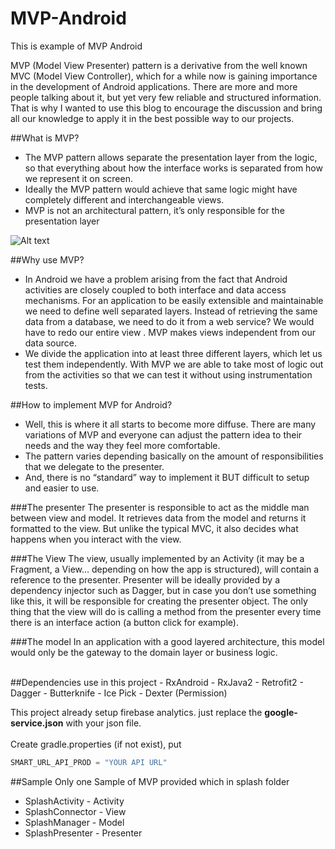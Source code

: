 # MVP-Android
This is example of MVP Android

MVP (Model View Presenter) pattern is a derivative from the well known MVC (Model View Controller), which for a while now is gaining importance in the development of Android applications. There are more and more people talking about it, but yet very few reliable and structured information. That is why I wanted to use this blog to encourage the discussion and bring all our knowledge to apply it in the best possible way to our projects.

##What is MVP?
- The MVP pattern allows separate the presentation layer from the logic, so that everything about how the interface works is separated from how we represent it on screen. 
- Ideally the MVP pattern would achieve that same logic might have completely different and interchangeable views.
- MVP is not an architectural pattern, it’s only responsible for the presentation layer


![Alt text](https://davidguerrerodiaz.files.wordpress.com/2015/10/18289.jpg "MVC vs MVP")

##Why use MVP?
- In Android we have a problem arising from the fact that Android activities are closely coupled to both interface and data access mechanisms. For an application to be easily extensible and maintainable we need to define well separated layers. Instead of retrieving the same data from a database, we need to do it from a web service? We would have to redo our entire view .
MVP makes views independent from our data source. 
- We divide the application into at least three different layers, which let us test them independently. With MVP we are able to take most of logic out from the activities so that we can test it without using instrumentation tests.

##How to implement MVP for Android?<br>
- Well, this is where it all starts to become more diffuse. There are many variations of MVP and everyone can adjust the pattern idea to their needs and the way they feel more comfortable. 
- The pattern varies depending basically on the amount of responsibilities that we delegate to the presenter.
- And, there is no “standard” way to implement it BUT difficult to setup and easier to use.

###The presenter
The presenter is responsible to act as the middle man between view and model. It retrieves data from the model and returns it formatted to the view. But unlike the typical MVC, it also decides what happens when you interact with the view.

###The View
The view, usually implemented by an Activity (it may be a Fragment, a View… depending on how the app is structured), will contain a reference to the presenter. Presenter will be ideally provided by a dependency injector such as Dagger, but in case you don’t use something like this, it will be responsible for creating the presenter object. The only thing that the view will do is calling a method from the presenter every time there is an interface action (a button click for example).

###The model
In an application with a good layered architecture, this model would only be the gateway to the domain layer or business logic.




<br>
##Dependencies use in this project
- RxAndroid
- RxJava2
- Retrofit2
- Dagger
- Butterknife
- Ice Pick
- Dexter (Permission)


This project already setup firebase analytics. just replace the <b>google-service.json</b> with your json file.
<br>
<br>
Create gradle.properties (if not exist), put
```gradle
SMART_URL_API_PROD = "YOUR API URL"
```

##Sample
Only one Sample of MVP provided which in splash folder<br>
- SplashActivity - Activity
- SplashConnector - View
- SplashManager - Model
- SplashPresenter - Presenter
